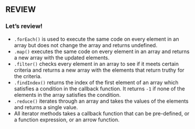 ## REVIEW
### Let’s review!

- `.forEach()` is used to execute the same code on every element in an array but does not change the array and returns undefined.
- `.map()` executes the same code on every element in an array and returns a new array with the updated elements.
- `.filter()` checks every element in an array to see if it meets certain criteria and returns a new array with the elements that return truthy for the criteria.
- `.findIndex()` returns the index of the first element of an array which satisfies a condition in the callback function. It returns `-1` if none of the elements in the array satisfies the condition.
- `.reduce()` iterates through an array and takes the values of the elements and returns a single value.
- All iterator methods takes a callback function that can be pre-defined, or a function expression, or an arrow function.